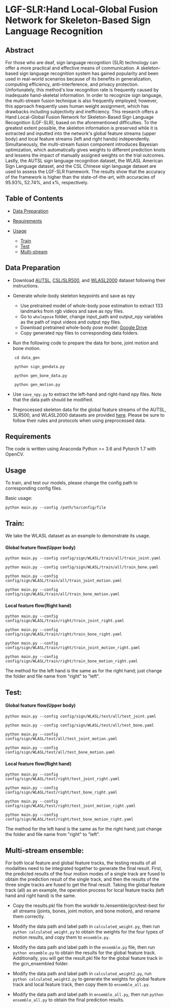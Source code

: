 # LGF-SLR:Hand Local-Global Fusion Network for Skeleton-Based Sign Language Recognition
## Abstract
For those who are deaf, sign language recognition (SLR) technology can offer a more practical and effective means of communication. A skeleton-based sign language recognition system has gained popularity and been used in real-world scenarios because of its benefits in generalization, computing efficiency, anti-interference, and privacy protection. Unfortunately, this method's low recognition rate is frequently caused by inadequate hand-skeletal information. In order to recognize sign language, the multi-stream fusion technique is also frequently employed; however, this approach frequently uses human weight assignment, which has drawbacks including subjectivity and inefficiency. This research offers a Hand Local-Global Fusion Network for Skeleton-Based Sign Language Recognition (LGF-SLR), based on the aforementioned difficulties. To the greatest extent possible, the skeleton information is preserved while it is extracted and inputted into the network's global feature streams (upper body) and local feature streams (left and right hands) independently. Simultaneously, the multi-stream fusion component introduces Bayesian optimization, which automatically gives weights to different prediction knots and lessens the impact of manually assigned weights on the trial outcomes. Lastly, the AUTSL sign language recognition dataset, the WLASL American Sign Language dataset, and the CSL Chinese sign language dataset are used to assess the LGF-SLR framework. The results show that the accuracy of the framework is higher than the state-of-the-art, with accuracies of 95.93%, 52.74%, and x%, respectively.
## Table of Contents
* [Data Preparation](https://github.com/MeiqiZhang7/LGF-SLR#data-preparation)
    
* [Requirements](https://github.com/MeiqiZhang7/LGF-SLR#requirements)  
    
* [Usage](https://github.com/MeiqiZhang7/LGF-SLR/blob/main/README.md#usage)
  * [Train](https://github.com/MeiqiZhang7/LGF-SLR/edit/main/README.md#train)
  * [Test](https://github.com/MeiqiZhang7/LGF-SLR/edit/main/README.md#test)
  * [Multi-stream](https://github.com/MeiqiZhang7/LGF-SLR/edit/main/README.md#multi-stream-ensemble) 
## Data Preparation
* Download [AUTSL](https://chalearnlap.cvc.uab.es/dataset/40/description/), [CSL/SLR500](https://link.zhihu.com/?target=http%3A//home.ustc.edu.cn/~pjh/openresources/cslr-dataset-2015/index.html), and [WLASL2000](https://dxli94.github.io/WLASL/) dataset following their instructions.
    
* Generate whole-body skeleton keypoints and save as npy  
    
  * Use pretrained model of whole-body pose estimation to extract 133 landmarks from rgb videos and save as npy files.
  * Go to `wholepose` folder, change input_path and output_npy variables as the path of input videos and output npy files.
  * Download pretrained whole-body pose model: [Google Drive](https://drive.google.com/file/d/1f_c3uKTDQ4DR3CrwMSI8qdsTKJvKVt7p/view?usp=sharing)
  * Copy generated npy files to corresponding data folders.
      
* Run the following code to prepare the data for bone, joint motion and bone motion.<br>
```
    cd data_gen
  
    python sign_gendata.py
  
    python gen_bone_data.py
  
    python gen_motion.py
```
* Use `save_npy.py` to extract the left-hand and right-hand npy files. Note that the data path should be modified.
    
* Preprocessed skeleton data for the global feature streams of the AUTSL, SLR500, and WLASL2000 datasets are provided [here](https://drive.google.com/drive/folders/1VUQsh_nf70slT4YsC-UzTCAZ3jB_uFKX?usp=sharing). Please be sure to follow their rules and protocols when using preprocessed data.
## Requirements
  The code is written using Anaconda Python >= 3.6 and Pytorch 1.7 with OpenCV.
## Usage
  To train, and test our models, please change the config path to corresponding config files.  
    
  Basic usage:
  ```
python main.py --config /path/to/config/file
```
  ## Train:
  We take the WLASL dataset as an example to demonstrate its usage. 
  #### Global feature flow(Upper body)
  ```
python main.py --config config/sign/WLASL/train/all/train_joint.yaml
  
python main.py --config config/sign/WLASL/train/all/train_bone.yaml
  
python main.py --config config/sign/WLASL/train/all/train_joint_motion.yaml
  
python main.py --config config/sign/WLASL/train/all/train_bone_motion.yaml
```
  ####  Local feature flow(Right hand)
  ```
python main.py --config config/sign/WLASL/train/right/train_joint_right.yaml
  
python main.py --config config/sign/WLASL/train/right/train_bone_right.yaml
  
python main.py --config config/sign/WLASL/train/right/train_joint_motion_right.yaml
  
python main.py --config config/sign/WLASL/train/right/train_bone_motion_right.yaml
  ```
The method for the left hand is the same as for the right hand; just change the folder and file name from "right" to "left".
  ## Test:
#### Global feature flow(Upper body)
  ```
python main.py --config config/sign/WLASL/test/all/test_joint.yaml
  
python main.py --config config/sign/WLASL/test/all/test_bone.yaml
  
python main.py --config config/sign/WLASL/test/all/test_joint_motion.yaml
  
python main.py --config config/sign/WLASL/test/all/test_bone_motion.yaml
```
  ####  Local feature flow(Right hand)
  ```
python main.py --config config/sign/WLASL/test/right/test_joint_right.yaml
  
python main.py --config config/sign/WLASL/test/right/test_bone_right.yaml
  
python main.py --config config/sign/WLASL/test/right/test_joint_motion_right.yaml
  
python main.py --config config/sign/WLASL/test/right/test_bone_motion_right.yaml
  ```
The method for the left hand is the same as for the right hand; just change the folder and file name from "right" to "left". 
  ## Multi-stream ensemble:
   For both local feature and global feature tracks, the testing results of all modalities need to be integrated together to generate the final result. First, the predicted results of the four motion modes of a single track are fused to obtain the prediction result of the single track, and then the results of the three single tracks are fused to get the final result. Taking the global feature track (all) as an example, the operation process for local feature tracks (left hand and right hand) is the same.
   * Copy the results.pkl file from the workdir to./ensemble/gcn/test-best for all streams (joints, bones, joint motion, and bone motion), and rename them correctly.
      
   * Modify the data path and label path in `calculated_weight.py`, then run `python calculated_weight.py` to obtain the weights for the four types of motion results, and copy them to `ensemble.py`.
       
   * Modify the data path and label path in the `ensemble.py` file, then run `python ensemble.py` to obtain the results for the global feature track. Additionally, you will get the result.pkl file for the global feature track in the gcn_ensembled folder.
       
   * Modify the data path and label path in `calculated_weight2.py`, run `python calculated_weight2.py` to generate the weights for global feature track and local feature track, then copy them to `ensemble_all.py`.
       
   * Modify the data path and label path in `ensemble_all.py`, then run `python ensemble_all.py` to obtain the final prediction results.
   
